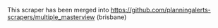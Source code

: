 This scraper has been merged into https://github.com/planningalerts-scrapers/multiple_masterview (brisbane)

